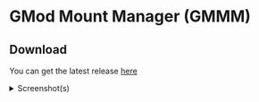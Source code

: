 # GMod Mount Manager (GMMM)

## Download
You can get the latest release [here](https://github.com/Bluscream/GMod-Mount-Manager/releases/)

<details>
<summary>Screenshot(s)</summary>

![](https://i.imgur.com/fXI8300.png)
![](https://i.imgur.com/PbQuJrh.png)

</details
